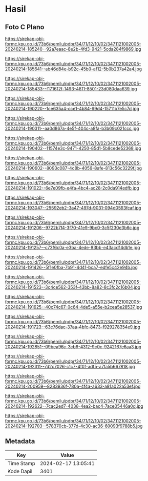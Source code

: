 # Hasil

## Foto C Plano

https://sirekap-obj-formc.kpu.go.id/73b6/pemilu/pdpr/34/71/12/10/02/3471121002005-20240214-185240--92a7eaac-8e2b-4fd3-9421-5cda284f9869.jpg

https://sirekap-obj-formc.kpu.go.id/73b6/pemilu/pdpr/34/71/12/10/02/3471121002005-20240214-185641--ab46d84e-b92c-45b0-af12-5b0b237a42a4.jpg

https://sirekap-obj-formc.kpu.go.id/73b6/pemilu/pdpr/34/71/12/10/02/3471121002005-20240214-185433--f171612f-1493-4811-8501-23d080daa639.jpg

https://sirekap-obj-formc.kpu.go.id/73b6/pemilu/pdpr/34/71/12/10/02/3471121002005-20240214-190220--1ce635a4-cce1-4b84-99d4-15711b7e5c7d.jpg

https://sirekap-obj-formc.kpu.go.id/73b6/pemilu/pdpr/34/71/12/10/02/3471121002005-20240214-190311--aa0d867a-4e5f-404c-a8fa-b3b09c021ccc.jpg

https://sirekap-obj-formc.kpu.go.id/73b6/pemilu/pdpr/34/71/12/10/02/3471121002005-20240214-190402--11574e3c-9471-4250-85d1-5b8cede52368.jpg

https://sirekap-obj-formc.kpu.go.id/73b6/pemilu/pdpr/34/71/12/10/02/3471121002005-20240214-190602--8093c087-4c8b-4056-8afe-813c56c3229f.jpg

https://sirekap-obj-formc.kpu.go.id/73b6/pemilu/pdpr/34/71/12/10/02/3471121002005-20240214-191022--6e7e09fb-e4fa-4bc4-ac28-2c0da914edfb.jpg

https://sirekap-obj-formc.kpu.go.id/73b6/pemilu/pdpr/34/71/12/10/02/3471121002005-20240214-193047--25592eb2-3a47-497d-9031-094d0593fcaf.jpg

https://sirekap-obj-formc.kpu.go.id/73b6/pemilu/pdpr/34/71/12/10/02/3471121002005-20240214-191206--9722b7f4-3f70-41e9-9bc0-3c5f230e3b6c.jpg

https://sirekap-obj-formc.kpu.go.id/73b6/pemilu/pdpr/34/71/12/10/02/3471121002005-20240214-191257--c73f6c0a-e3ba-4ede-83bb-e43acd14db1e.jpg

https://sirekap-obj-formc.kpu.go.id/73b6/pemilu/pdpr/34/71/12/10/02/3471121002005-20240214-191426--5f1e0fba-7b91-4d41-bca7-edfe5c42e94b.jpg

https://sirekap-obj-formc.kpu.go.id/73b6/pemilu/pdpr/34/71/12/10/02/3471121002005-20240214-191523--3c4ce562-353f-43bb-8a82-8c3fc2c16b04.jpg

https://sirekap-obj-formc.kpu.go.id/73b6/pemilu/pdpr/34/71/12/10/02/3471121002005-20240214-191625--40c74c67-0c64-4de5-a55e-b2cea5e28537.jpg

https://sirekap-obj-formc.kpu.go.id/73b6/pemilu/pdpr/34/71/12/10/02/3471121002005-20240214-191723--63c76dac-37aa-4bfc-8473-f929278354e9.jpg

https://sirekap-obj-formc.kpu.go.id/73b6/pemilu/pdpr/34/71/12/10/02/3471121002005-20240214-192851--09bea96c-3cb6-4312-9c0c-9242167e6aa3.jpg

https://sirekap-obj-formc.kpu.go.id/73b6/pemilu/pdpr/34/71/12/10/02/3471121002005-20240214-192311--7d2c7026-c1c7-4f0f-adf5-a7fa5b667818.jpg

https://sirekap-obj-formc.kpu.go.id/73b6/pemilu/pdpr/34/71/12/10/02/3471121002005-20240214-200959--8283936f-780a-4f4a-a633-a81a022a53ef.jpg

https://sirekap-obj-formc.kpu.go.id/73b6/pemilu/pdpr/34/71/12/10/02/3471121002005-20240214-192622--7cac2ed7-4038-4ea2-bac4-7ace05446a0d.jpg

https://sirekap-obj-formc.kpu.go.id/73b6/pemilu/pdpr/34/71/12/10/02/3471121002005-20240214-192703--578370cb-377d-4c30-ac36-60093f9788b5.jpg


## Metadata

| Key        | Value               |
| ---------- | ------------------- |
| Time Stamp | 2024-02-17 13:05:41 |
| Kode Dapil | 3401                |



